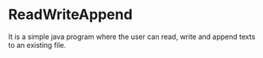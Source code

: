 # ReadWriteAppend
It is a simple java program where the user can read, write and append texts to an existing file.
